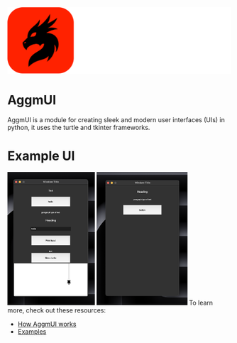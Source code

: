 <picture>
  <img src="banner.png" alt="AggmUI logo" >
</picture>

# AggmUI 

AggmUI is a module for creating sleek and modern user interfaces (UIs) in python, it uses the turtle and tkinter frameworks.

# Example UI

<img src="resources/example.png" alt="Example UI" height="300">
<img src="resources/example2.png" alt="Example UI" height="300">
To learn more, check out these resources:

- [How AggmUI works](resources/how-it-works.md)
- [Examples](resources/examples.md)
